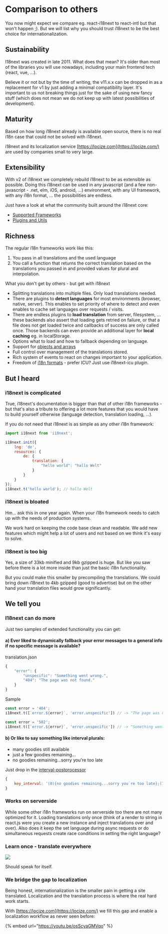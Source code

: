 # Comparison to others

You now might expect we compare eg. react-i18next to react-intl but that won't happen ;\). But we will list why you should trust i18next to be the best choice for internationalization.

## Sustainability      <a id="sustainability"></a>

I18next was created in late 2011. What does that mean? It's older than most of the libraries you will use nowadays, including your main frontend tech \(react, vue, ...\).

Believe it or not but by the time of writing, the v11.x.x can be dropped in as a replacement for v1 by just adding a minimal compatibility layer. It's important to us not breaking things just for the sake of using new fancy stuff \(which does not mean we do not keep up with latest possibilities of development\).

## Maturity      <a id="maturity"></a>

Based on how long i18next already is available open source, there is no real i18n case that could not be solved with i18next.

i18next and its localization service [https://locize.com](https://locize.com/) are used by companies small to very large.

## Extensibility      <a id="extensibility"></a>

With v2 of i18next we completely rebuild i18next to be as extensible as possible. Doing this i18next can be used in any javascript \(and a few non-javascript - .net, elm, iOS, android, ...\) environment, with any UI framework, with any i18n format, ... the possibilities are endless.

Just have a look at what the community built around the i18next core:

* ​[Supported Frameworks​](supported-frameworks.md)
* ​[Plugins and Utils](plugins-and-utils.md)​

## Richness      <a id="richness"></a>

The regular i18n frameworks work like this:

1. You pass in all translations and the used language
2. You call a function that returns the correct translation based on the translations you passed in and provided values for plural and interpolation.

What you don't get by others - but get with i18next

* Splitting translations into multiple files. Only load translations needed.
* There are plugins to **detect languages** for most environments \(browser, native, server\). This enables to set priority of where to detect and even enables to cache set languages over requests / visits.
* There are endless plugins to **load translation** from server, filesystem, ... these backends also assert that loading gets retried on failure, or that a file does not get loaded twice and callbacks of success are only called once. Those backends can even provide an additional layer for **local caching** eg. in localStorage.
* Options what to load and how to fallback depending on language.
* Support for [objects and arrays](https://www.i18next.com/translation-function/objects-and-arrays)
* Full control over management of the translations stored.
* Rich system of events to react on changes important to your application.
* Freedom of [i18n formats](https://www.i18next.com/overview/plugins-and-utils#i-18-n-formats) - prefer ICU? Just use i18next-icu plugin.

## But I heard      <a id="but-i-heard"></a>

### i18next is complicated      <a id="i-18-next-is-complicated"></a>

True, i18next's documentation is bigger than that of other i18n frameworks - but that's also a tribute to offering a lot more features that you would have to build yourself otherwise \(language detection, translation loading, ...\).

If you do not need that i18next is as simple as any other i18n framework:

```javascript
import i18next from 'i18next';​

i18next.init({
    lng: 'de',
    resources: {
        de: {
            translation: {
                "hello world": "hallo Welt"
            }
        }
    }
});​
i18next.t('hello world'); // hallo Welt
```

### i18next is bloated      <a id="i-18-next-is-bloated"></a>

Hm... ask this in one year again. When your i18n framework needs to catch up with the needs of production systems.

We work hard on keeping the code base clean and readable. We add new features which might help a lot of users and not based on we think it's easy to solve.

### i18next is too big      <a id="i-18-next-is-to-big"></a>

Yes, a size of 33kb minified and 9kb gzipped is huge. But like you saw before there is a lot more inside than just the basic i18n functionality.

But you could make this smaller by precompiling the translations. We could bring down i18next to 4kb gzipped \(good to advertise\) but on the other hand your translation files would grow significantly.

## We tell you      <a id="we-tell-you"></a>

### I18next can do more      <a id="i-18-next-can-do-more"></a>

Just two samples of extended functionality you can get:

#### a\) Ever liked to **dynamically fallback** your error messages to a general info if no specific message is available?      <a id="a-ever-liked-to-dynamically-fallback-your-error-messages-to-a-general-info-if-no-specific-message-is-available"></a>

translation.json

```javascript
{
    "error": {
        "unspecific": "Something went wrong.",
        "404": "The page was not found."
    }
}
```

Sample

```javascript
const error = '404';
i18next.t([`error.${error}`, 'error.unspecific']) // -> "The page was not found"​

const error = '502';
i18next.t([`error.${error}`, 'error.unspecific']) // -> "Something went wrong"
```

#### b\) Or like to say something like **interval plurals**:      <a id="b-or-like-to-say-something-like-interval-plurals"></a>

* many goodies still available
* just a few goodies remaining...
* no goodies remaining...sorry you're too late

Just drop in the [interval-postprocessor](https://github.com/i18next/i18next-intervalPlural-postProcessor)​

```javascript
{
    key_interval: '(0){no goodies remaining...sorry you`re too late};(1-100){just a few goodies remaining...};(100-inf){many goodies still available};'
}
```

### Works on serverside      <a id="works-on-serverside"></a>

While some other i18n frameworks run on serverside too there are not many optimized for it. Loading translations only once \(think of a render to string in react.js were you create a new instance and inject translations over and over\). Also does it keep the set language during async requests or do simultaneous requests create race conditions in setting the right language?

### Learn once - translate everywhere      <a id="learn-once-translate-everywhere"></a>

![](../.gitbook/assets/i18next-ecosystem.jpg)

Should speak for itself.

### We bridge the gap to localization      <a id="we-bridge-the-gap-to-localization"></a>

Being honest, internationalization is the smaller pain in getting a site translated. Localization and the translation process is where the real hard work starts.

With [https://locize.com](https://locize.com/) we fill this gap and enable a localization workflow as never seen before:

{% embed url="https://youtu.be/osScyaGMVqo" %}

